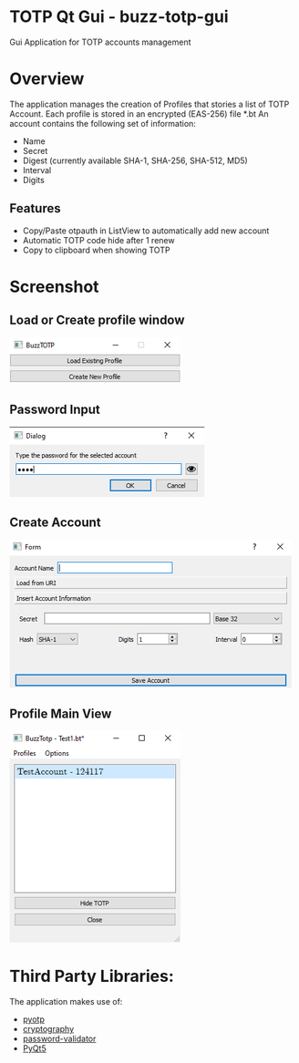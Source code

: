 # TOTP Qt Gui - buzz-totp-gui
Gui Application for TOTP accounts management

# Overview
The application manages the creation of Profiles that stories a list of TOTP Account.
Each profile is stored in an encrypted (EAS-256) file *.bt
An account contains the following set of information:
- Name
- Secret
- Digest (currently available SHA-1, SHA-256, SHA-512, MD5)
- Interval
- Digits

## Features
- Copy/Paste otpauth in ListView to automatically add new account
- Automatic TOTP code hide after 1 renew
- Copy to clipboard when showing TOTP 

# Screenshot

## Load or Create profile window
![](doc/images/window_load_create_profile.png "Load or Create Profile Window")

## Password Input
![](doc/images/window_password_input.png "Password Input Window")

## Create Account
![](doc/images/window_new_account.png "Create Account Window")

## Profile Main View
![](doc/images/window_profile.png "Profile View")

# Third Party Libraries:
The application makes use of:
- [pyotp](https://pypi.org/project/pyotp/)
- [cryptography](https://pypi.org/project/pycryptodome/)
- [password-validator](https://pypi.org/project/password-validator/)
- [PyQt5](https://pypi.org/project/PyQt5/)



